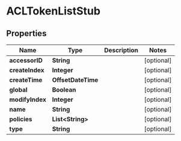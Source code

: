 

# ACLTokenListStub


## Properties

Name | Type | Description | Notes
------------ | ------------- | ------------- | -------------
**accessorID** | **String** |  |  [optional]
**createIndex** | **Integer** |  |  [optional]
**createTime** | **OffsetDateTime** |  |  [optional]
**global** | **Boolean** |  |  [optional]
**modifyIndex** | **Integer** |  |  [optional]
**name** | **String** |  |  [optional]
**policies** | **List&lt;String&gt;** |  |  [optional]
**type** | **String** |  |  [optional]



